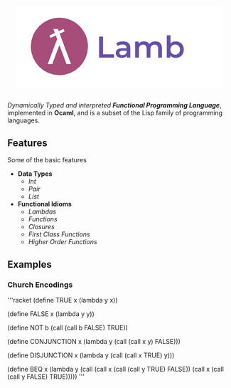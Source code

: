 <p align="center">
  <img   src="https://github.com/JagratPatkar/Lamb/blob/main/images/Lamb.png"/>
</p>


##
_Dynamically Typed and interpreted __Functional Programming Language___, implemented in __Ocaml__, and is a subset of the Lisp family of programming languages.

## Features
Some of the basic features 
* __Data Types__
  * *Int*
  * *Pair*
  * *List*
* __Functional Idioms__
   * *Lambdas*
   * *Functions* 
   * *Closures*
   * *First Class Functions*
   * *Higher Order Functions*

## Examples

### Church Encodings

'''racket
(define TRUE x (lambda y x))

(define FALSE x (lambda y y))

(define NOT b (call (call b FALSE) TRUE))

(define CONJUNCTION x 
                    (lambda y (call (call x y) FALSE)))

(define DISJUNCTION x 
                    (lambda y (call (call x TRUE) y)))

(define BEQ x 
            (lambda y (call 
                        (call x (call (call y TRUE) FALSE)) 
                        (call x (call (call y FALSE) TRUE)))))
'''
